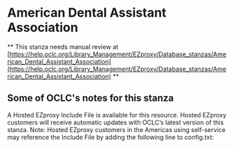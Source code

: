 # American Dental Assistant Association
** This stanza needs manual review at [https://help.oclc.org/Library_Management/EZproxy/Database_stanzas/American_Dental_Assistant_Association](https://help.oclc.org/Library_Management/EZproxy/Database_stanzas/American_Dental_Assistant_Association) **

## Some of OCLC's notes for this stanza

A Hosted EZproxy Include File is available for this resource. Hosted EZproxy customers will receive automatic updates with OCLC&rsquo;s latest version of this stanza. Note: Hosted EZproxy customers in the Americas using self-service may reference the Include File by adding the following line to config.txt:

&nbsp;

&nbsp;
